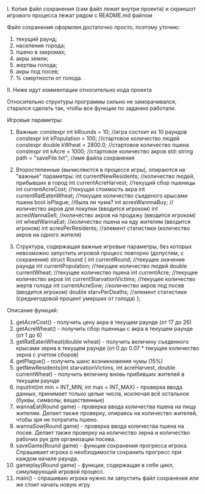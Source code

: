  I. Копия файл сохранения (сам файл лежит внутри проекта) и скриншот игрового процесса лежат рядом с README.md файлом
 
   Файл сохранения оформлен достаточно просто, поэтому уточню:
   1.	текущий раунд;
   2.	население города;
   3.	пшено в закромах;
   4.	акры земли;
   5.	жертвы голода;
   6.	акры под посев;
   7.	% смертности от голода.
   
 II. Ниже идут комментации относительно кода проекта
 
   Относительно структуры программы сильно не заморачивался, старался сделать так, чтобы все функции по заданию работали.

Игровые параметры:

  1.  Важные:
	constexpr int kRounds = 10;         //игра состоит из 10 раундов
	constexpr int kPopulation = 100;    //стартовое количество людей
	constexpr double kWheat = 2800.0;   //стартовое количество пшена
	constexpr int kAcre = 1000;	    //стартовое количество акров
	std::string path = "saveFile.txt";  //имя файла сохранения
	
  2.  Второстепенные (вычисляются в процессе игры), опираются на "важные" параметры:
	int currentNewResidents;            //количество людей, прибывших в город
	int currentAcreHarvest;             //текущий сбор пшеницы
	int currentAcreCost;                //текущая стоимость акра
	int currentRatEatenWheat;           //текущее количество съеденого крысами пшена
	bool isPlague;                      //была ли чума?
	int acresWannnaBuy;                 //количество акров для покупки (вводится игроком)
	int acresWannaSell;                 //количество акров на продажу (вводится игроком)
	int wheatWannaEat;                  //количество пшена на еду жителям (вводится игроком)
	int acresPerResidents;              //элемент статистики (количество акров на одного жителя)

  3.  Структура, содержащая важные игровые параметры, без которых невозможно запустить игровой процесс повторно (допустим, с сохранения)
	struct Round {
		int currentRound;                //текущее значение раунда
		int currentPopulation;	         //текущее количество людей
		double currentWheat;             //текущее количество пшена
		int currentAcre;	               //текущее количество акров
		int currentStarvationVictims;    //текущее количество жертв голода
		int currentAcreSow;              //количество акров под посев (вводится игроком)
		double starvPerDeaths;           //элемент статистики (среднегодовой процент умерших от голода)
	};

Описание функций:
  1.  getAcreCost() - получить цену акра в текущем раунде (от 17 до 26)
  2.  getAcreWheat() - получить сбор пшеницы с акра в текущем раунде (от 1 до 6)
  3.  getRatEatenWheat(double wheat) - получить величину съеденного крысами зерна в текущем раунде (от 0 до 0.07 * текущее количество зерна с учетом сборов)
  4.  getPlague() - получить шанс возникновения чумы (15%)
  5.  getNewResidents(int starvationVictims, int acreHarvest, double currentWheat) - получить величину вновь прибивших жителей в текущем раунде
  6.  inputInt(int min = INT_MIN, int max = INT_MAX) - проверка ввода данных, принимает только целые числа, исключая всё остальное (буквы, символы, вещественные)
  7.  wannaEat(Round game) - проверка ввода количества пшена на пищу жителям. Делает также проверку, опираясь на количество жителей, чтобы зря не потратить пшено.
  8.  wannaSow(Round game) - проверка ввода количества пшена на посев. Делает также проверку на количество зерна и количество рабочих рук для организации посева.
  9.  saveGame(Round game) - функция сохранения прогресса игрока. Спрашивает игрока о необходимости сохранить прогресс при каждом начале раунда.
  10. gameplay(Round game) - функция, содержащая в себе цикл, симулирующий игровой процесс.
  11. main() - спрашиваю игрока нужно ли запустить файл сохранения или же стоит начать новую игру
